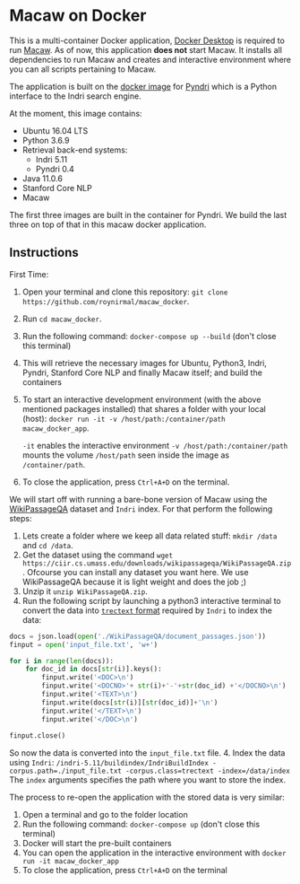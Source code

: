 # Macaw on Docker
This is a multi-container Docker application, [Docker Desktop](https://www.docker.com/products/docker-desktop) is required to run [Macaw](https://github.com/microsoft/macaw). As of now, this application **does not** start Macaw. It installs all dependencies to run Macaw and creates and interactive environment where you can all scripts pertaining to Macaw.

The application is built on the [docker image](https://hub.docker.com/r/roynirmal/pyndri) for [Pyndri](https://github.com/cvangysel/pyndri) which is a Python interface to the Indri search engine. 

At the moment, this image contains:

- Ubuntu 16.04 LTS
- Python 3.6.9
- Retrieval back-end systems:
  * Indri 5.11
  * Pyndri 0.4 
- Java 11.0.6
- Stanford Core NLP
- Macaw

The first three images are built in the container for Pyndri. We build the last three on top of that in this macaw docker application. 

## Instructions
First Time:
1. Open your terminal and clone this repository: `git clone https://github.com/roynirmal/macaw_docker`. 
2. Run `cd macaw_docker`.
3. Run the following command: `docker-compose up --build` (don't close this terminal)
4. This will retrieve the necessary images for Ubuntu, Python3, Indri, Pyndri, Stanford Core NLP and finally Macaw itself; and build the containers
5. To start an interactive development environment (with the above mentioned packages installed) that shares a folder with your local (host): `docker run -it -v /host/path:/container/path macaw_docker_app`.

   `-it` enables the interactive environment `-v /host/path:/container/path` mounts the volume `/host/path` seen inside the image as `/container/path`.

6. To close the application, press `Ctrl+A+D` on the terminal.

We will start off with running a bare-bone version of Macaw using the [WikiPassageQA](https://arxiv.org/pdf/1805.03797.pdf) dataset and `Indri` index. For that perform the following steps: 
1. Lets create a folder where we keep all data related stuff: `mkdir /data` and `cd /data`.
2. Get the dataset using the command `wget https://ciir.cs.umass.edu/downloads/wikipassageqa/WikiPassageQA.zip`. Ofcourse you can install any dataset you want here. We use WikiPassageQA because it is light weight and does the job ;)
3. Unzip it `unzip WikiPassageQA.zip`.
4. Run the following script by launching a python3 interactive terminal to convert the data into [`trectext` format](https://sourceforge.net/p/lemur/wiki/Quick%20Start/) required by `Indri` to index the data:
```python 
docs = json.load(open('./WikiPassageQA/document_passages.json'))
finput = open('input_file.txt', 'w+')

for i in range(len(docs)):
    for doc_id in docs[str(i)].keys():
        finput.write('<DOC>\n')
        finput.write('<DOCNO>'+ str(i)+'-'+str(doc_id) +'</DOCNO>\n')
        finput.write('<TEXT>\n')
        finput.write(docs[str(i)][str(doc_id)]+'\n')
        finput.write('</TEXT>\n')
        finput.write('</DOC>\n')
    
finput.close()
```
So now the data is converted into the `input_file.txt` file.
4. Index the data using `Indri`: `/indri-5.11/buildindex/IndriBuildIndex -corpus.path=./input_file.txt -corpus.class=trectext -index=/data/index`
The `index` arguments specifies the path where you want to store the index. 



The process to re-open the application with the stored data is very similar:
1. Open a terminal and go to the folder location
2. Run the following command: `docker-compose up` (don't close this terminal)
3. Docker will start the pre-built containers
4. You can open the application in the interactive environment with `docker run -it macaw_docker_app`
5. To close the application, press `Ctrl+A+D` on the terminal
